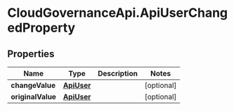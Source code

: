 # CloudGovernanceApi.ApiUserChangedProperty

## Properties

Name | Type | Description | Notes
------------ | ------------- | ------------- | -------------
**changeValue** | [**ApiUser**](ApiUser.md) |  | [optional] 
**originalValue** | [**ApiUser**](ApiUser.md) |  | [optional] 


